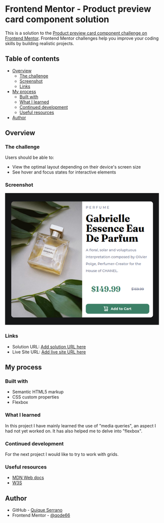 # Frontend Mentor - Product preview card component solution

This is a solution to the [Product preview card component challenge on Frontend Mentor](https://www.frontendmentor.io/challenges/product-preview-card-component-GO7UmttRfa). Frontend Mentor challenges help you improve your coding skills by building realistic projects.

## Table of contents

- [Overview](#overview)
  - [The challenge](#the-challenge)
  - [Screenshot](#screenshot)
  - [Links](#links)
- [My process](#my-process)
  - [Built with](#built-with)
  - [What I learned](#what-i-learned)
  - [Continued development](#continued-development)
  - [Useful resources](#useful-resources)
- [Author](#author)

## Overview

### The challenge

Users should be able to:

- View the optimal layout depending on their device's screen size
- See hover and focus states for interactive elements

### Screenshot

![](./images/screenshot.png)

### Links

- Solution URL: [Add solution URL here](https://your-solution-url.com)
- Live Site URL: [Add live site URL here](https://your-live-site-url.com)

## My process

### Built with

- Semantic HTML5 markup
- CSS custom properties
- Flexbox

### What I learned

In this project I have mainly learned the use of "media queries", an aspect I had not yet worked on. It has also helped me to delve into "flexbox".

### Continued development

For the next project I would like to try to work with grids.

### Useful resources

- [MDN Web docs](https://developer.mozilla.org/es/)
- [W3S](https://www.w3schools.com/)

## Author

- GitHub - [Quique Serrano](https://github.com/qode66)
- Frontend Mentor - [@qode66](https://www.frontendmentor.io/profile/qode66)
